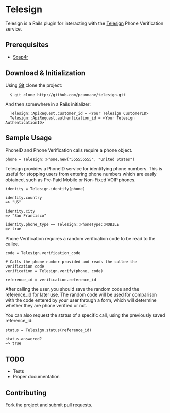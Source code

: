 Telesign
========

Telesign is a Rails plugin for interacting with the [Telesign](http://telesign.com) Phone Verification service. 

Prerequisites
-------------

* [Soap4r](http://dev.ctor.org/soap4r)

Download &amp; Initialization
-----------------------------

Using [Git](http://git-scm.com) clone the project:

      $ git clone http://github.com/pcunnane/telesign.git

And then somewhere in a Rails initializer:

      Telesign::ApiRequest.customer_id = <Your Telesign CustomerID>
      Telesign::ApiRequest.authentication_id = <Your Telesign AuthenticationID>

Sample Usage
------------

PhoneID and Phone Verification calls require a phone object.

    phone = Telesign::Phone.new("555555555", "United States")
        
Telesign provides a PhoneID service for identifying phone numbers. 
This is useful for stopping users from entering phone numbers which are easily obtained, such as Pre-Paid Mobile or Non-Fixed VOIP phones.

    identity = Telesign.identify(phone)

    identity.country
    => "US"

    identity.city
    => "San Francisco"

    identity.phone_type == Telesign::PhoneType::MOBILE
    => true
        
Phone Verification requires a random verification code to be read to the callee.
      
    code = Telesign.verification_code
     
    # Calls the phone number provided and reads the callee the verification code
    verification = Telesign.verify(phone, code)

    reference_id = verification.reference_id

After calling the user, you should save the random code and the reference_id for later use. The random code will be used for comparison with the code entered by your user through a form, which will determine whether they are phone verified or not. 

You can also request the status of a specific call, using the previously saved reference_id:
    
    status = Telesign.status(reference_id)
    
    status.answered?
    => true

TODO
----

* Tests
* Proper documentation

Contributing
------------

[Fork](http://help.github.com/forking) the project and submit pull requests. 


